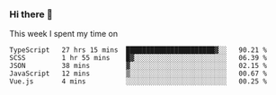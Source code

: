 ### Hi there 👋

<!--
**qiruohan/qiruohan** is a ✨ _special_ ✨ repository because its `README.md` (this file) appears on your GitHub profile.

Here are some ideas to get you started:

- 🔭 I’m currently working on ...
- 🌱 I’m currently learning ...
- 👯 I’m looking to collaborate on ...
- 🤔 I’m looking for help with ...
- 💬 Ask me about ...
- 📫 How to reach me: ...
- 😄 Pronouns: ...
- ⚡ Fun fact: ...
-->

This week I spent my time on 
<!--START_SECTION:waka-->
```text
TypeScript   27 hrs 15 mins  ██████████████████████▓░░   90.21 % 
SCSS         1 hr 55 mins    █▓░░░░░░░░░░░░░░░░░░░░░░░   06.39 % 
JSON         38 mins         ▓░░░░░░░░░░░░░░░░░░░░░░░░   02.15 % 
JavaScript   12 mins         ▒░░░░░░░░░░░░░░░░░░░░░░░░   00.67 % 
Vue.js       4 mins          ░░░░░░░░░░░░░░░░░░░░░░░░░   00.25 % 
```
<!--END_SECTION:waka-->
